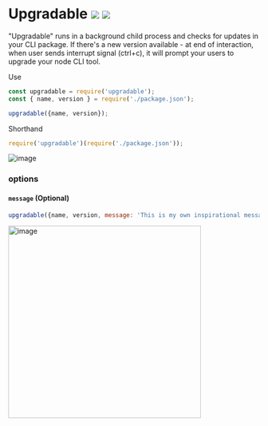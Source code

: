 # Upgradable [![](https://img.shields.io/npm/v/upgradable.svg)](https://www.npmjs.com/package/upgradable) [![](https://img.shields.io/badge/mono--000000.svg?logo=github&style=social)](https://github.com/omrilotan/mono)

"Upgradable" runs in a background child process and checks for updates in your CLI package.
If there's a new version available - at end of interaction, when user sends interrupt signal (ctrl+c), it will prompt your users to upgrade your node CLI tool.

Use
```js
const upgradable = require('upgradable');
const { name, version } = require('./package.json');

upgradable({name, version});
```

Shorthand
```js
require('upgradable')(require('./package.json'));
```

![image](https://user-images.githubusercontent.com/516342/36352483-6a5c780a-14c2-11e8-974d-9eebb0083e59.png)

### options

#### `message` (Optional)
```js
upgradable({name, version, message: 'This is my own inspirational message'});
```
<img width="386" alt="image" src="https://user-images.githubusercontent.com/516342/36252458-59387a00-124d-11e8-86f5-31d6eaf94f3d.png">
